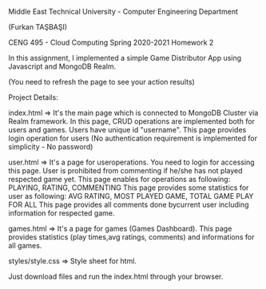 Middle East Technical University - 
Computer Engineering Department

(Furkan TAŞBAŞI)

CENG 495 - Cloud Computing Spring 2020-2021 Homework 2

In this assignment, I implemented a simple Game Distributor App using Javascript and MongoDB Realm.

<imc src="https://github.com/tkswann2/tech-logos/blob/master/jslogo.png" height="desired height in pixels">

<imc src="https://github.com/tkswann2/tech-logos/blob/master/mongo.png" height="desired height in pixels">


(You need to refresh the page to see your action results)

Project Details:

index.html          =>  It's the main page which is connected to MongoDB Cluster via Realm framework.
                        In this page,
                                        CRUD operations are implemented both for users and games.
                                        Users have unique id "username".
                                        This page provides login operation for users (No authentication requirement is implemented for simplicity - No password)

user.html           =>  It's a page for useroperations. You need to login for accessing this page.
                        User is prohibited from commenting if he/she has not played respected game yet.
                        This page enables for operations as following:
                                                                        PLAYING, RATING, COMMENTING
                        This page provides some statistics for user as following:
                                                                        AVG RATING, MOST PLAYED GAME, TOTAL GAME PLAY FOR ALL
                        This page provides all comments done bycurrent user including information for respected game.

games.html          =>  It's a page for games (Games Dashboard).
                        This page provides statistics (play times,avg ratings, comments) and informations for all games.

styles/style.css    =>  Style sheet for html.


Just download files and run the index.html through your browser.
